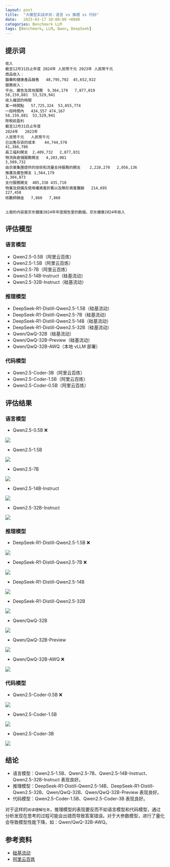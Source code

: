 ```yaml
---
layout: post
title:  "大模型实战评测：语言 vs 推理 vs 代码"
date:   2025-03-17 10:00:00 +0800
categories: Benchmark LLM
tags: [Benchmark, LLM, Qwen, DeepSeek]
---
```


## 提示词
```
收入		
截至12月31日止年度 2024年 人民幣千元	2023年 人民幣千元
商品收入：		
醫藥和健康產品銷售	48,795,702	45,652,922
服務收入：		
平台、廣告及其他服務	9,364,179	7,877,019
58,159,881	53,529,941
收入確認的時間		
某一時間點	57,725,324	53,055,774
一段時間內	434,557	474,167
58,159,881	53,529,941
除稅前盈利		
截至12月31日止年度	
2024年	2023年
人民幣千元	人民幣千元
已出售存貨的成本	44,744,578	
41,366,786
員工福利開支	2,409,732	2,877,031
物流與倉儲服務開支	4,203,081	
3,509,732
由京東集團提供的技術和流量支持服務的開支	2,228,270	2,056,136
推廣及廣告開支	1,564,179	
1,304,873
支付服務開支	405,338	435,718
物業及設備及使用權資產折舊以及無形資產攤銷	214,695	
227,458
核數師酬金	7,860	7,860


上面的内容是京东健康2024年年度报告里的数据。京东健康2024年收入
```


## 评估模型

### 语言模型
- Qwen2.5-0.5B（阿里云百炼）
- Qwen2.5-1.5B（阿里云百炼）
- Qwen2.5-7B（阿里云百炼）
- Qwen2.5-14B-Instruct（硅基流动）
- Qwen2.5-32B-Instruct（硅基流动）

### 推理模型
- DeepSeek-R1-Distill-Qwen2.5-1.5B（硅基流动）
- DeepSeek-R1-Distill-Qwen2.5-7B（硅基流动）
- DeepSeek-R1-Distill-Qwen2.5-14B（硅基流动）
- DeepSeek-R1-Distill-Qwen2.5-32B（硅基流动）
- Qwen/QwQ-32B（硅基流动）
- Qwen/QwQ-32B-Preview（硅基流动）
- Qwen/QwQ-32B-AWQ（本地 vLLM 部署）

### 代码模型
- Qwen2.5-Coder-3B（阿里云百炼）
- Qwen2.5-Coder-1.5B（阿里云百炼）
- Qwen2.5-Coder-0.5B（阿里云百炼）


## 评估结果

### 语言模型

- Qwen2.5-0.5B ❌

![](/images/2025/LLMEval/Qwen2.5-0.5B.png)

- Qwen2.5-1.5B

![](/images/2025/LLMEval/Qwen2.5-1.5B.png)

- Qwen2.5-7B

![](/images/2025/LLMEval/Qwen2.5-7B.png)

- Qwen2.5-14B-Instruct

![](/images/2025/LLMEval/Qwen2.5-14B-Instruct.png)

- Qwen2.5-32B-Instruct

![](/images/2025/LLMEval/Qwen2.5-32B-Instruct.png)

### 推理模型

- DeepSeek-R1-Distill-Qwen2.5-1.5B ❌

![](/images/2025/LLMEval/DeepSeek-R1-Distill-Qwen2.5-1.5B.png)

- DeepSeek-R1-Distill-Qwen2.5-7B ❌

![](/images/2025/LLMEval/DeepSeek-R1-Distill-Qwen2.5-7B.png)

- DeepSeek-R1-Distill-Qwen2.5-14B

![](/images/2025/LLMEval/DeepSeek-R1-Distill-Qwen2.5-14B.png)

- DeepSeek-R1-Distill-Qwen2.5-32B

![](/images/2025/LLMEval/DeepSeek-R1-Distill-Qwen2.5-32B.png)

- Qwen/QwQ-32B

![](/images/2025/LLMEval/Qwen-QwQ-32B.png)

- Qwen/QwQ-32B-Preview

![](/images/2025/LLMEval/Qwen-QwQ-32B-Preview.png)

- Qwen/QwQ-32B-AWQ ❌

![](/images/2025/LLMEval/Qwen-QwQ-32B-AWQ-vLLM.png)

### 代码模型

- Qwen2.5-Coder-0.5B ❌

![](/images/2025/LLMEval/Qwen2.5-Coder-0.5B.png)

- Qwen2.5-Coder-1.5B

![](/images/2025/LLMEval/Qwen2.5-Coder-1.5B.png)

- Qwen2.5-Coder-3B

![](/images/2025/LLMEval/Qwen2.5-Coder-3B.png)

## 结论

- 语言模型：Qwen2.5-1.5B、Qwen2.5-7B、Qwen2.5-14B-Instruct、Qwen2.5-32B-Instruct 表现良好。
- 推理模型：DeepSeek-R1-Distill-Qwen2.5-14B、DeepSeek-R1-Distill-Qwen2.5-32B、Qwen/QwQ-32B、Qwen/QwQ-32B-Preview 表现良好。
- 代码模型：Qwen2.5-Coder-1.5B、Qwen2.5-Coder-3B 表现良好。

对于这样的`阅读理解任务`，推理模型的表现要反而不如语言模型和代码模型，通过分析发现在思考的过程可能会出错而导致答案错误。对于大参数模型，进行了量化会导致模型性能下降，如：Qwen/QwQ-32B-AWQ。


## 参考资料
- [硅基流动](https://siliconflow.cn/zh-cn/)
- [阿里云百炼](https://bailian.console.aliyun.com/)
